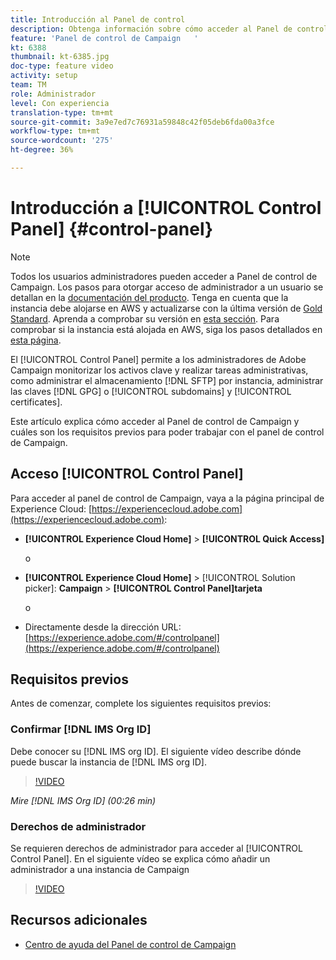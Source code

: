 ```yaml
---
title: Introducción al Panel de control
description: Obtenga información sobre cómo acceder al Panel de control de Campaign y cuáles son los requisitos previos para poder trabajar con el panel de control de Campaign.
feature: 'Panel de control de Campaign   '
kt: 6388
thumbnail: kt-6385.jpg
doc-type: feature video
activity: setup
team: TM
role: Administrador
level: Con experiencia
translation-type: tm+mt
source-git-commit: 3a9e7ed7c76931a59848c42f05deb6fda00a3fce
workflow-type: tm+mt
source-wordcount: '275'
ht-degree: 36%

---
```



# Introducción a [!UICONTROL Control Panel] {#control-panel}

>[!NOTE]
>
>Todos los usuarios administradores pueden acceder a Panel de control de Campaign. Los pasos para otorgar acceso de administrador a un usuario se detallan en la [documentación del producto](https://experienceleague.adobe.com/docs/control-panel/using/discover-control-panel/managing-permissions.html?lang=en#discover-control-panel).
Tenga en cuenta que la instancia debe alojarse en AWS y actualizarse con la última versión de [Gold Standard](https://experienceleague.adobe.com/docs/campaign-classic/using/release-notes/gs-release/gs-overview.html). Aprenda a comprobar su versión en [esta sección](https://experienceleague.adobe.com/docs/campaign-classic/using/getting-started/starting-with-adobe-campaign/launching-adobe-campaign.html?lang=en#getting-your-campaign-version). Para comprobar si la instancia está alojada en AWS, siga los pasos detallados en [esta página](https://experienceleague.adobe.com/docs/control-panel/using/faq.html).


El [!UICONTROL Control Panel] permite a los administradores de Adobe Campaign monitorizar los activos clave y realizar tareas administrativas, como administrar el almacenamiento [!DNL SFTP] por instancia, administrar las claves [!DNL GPG] o [!UICONTROL subdomains] y [!UICONTROL certificates].

Este artículo explica cómo acceder al Panel de control de Campaign y cuáles son los requisitos previos para poder trabajar con el panel de control de Campaign.

## Acceso [!UICONTROL Control Panel]

Para acceder al panel de control de Campaign, vaya a la página principal de Experience Cloud: [https://experiencecloud.adobe.com](https://experiencecloud.adobe.com):

* **[!UICONTROL Experience Cloud Home]** > **[!UICONTROL Quick Access]**

   o
* **[!UICONTROL Experience Cloud Home]**  > [!UICONTROL Solution picker]: **Campaign** > **[!UICONTROL Control Panel]tarjeta**

   o

* Directamente desde la dirección URL: [https://experience.adobe.com/#/controlpanel](https://experience.adobe.com/#/controlpanel)

## Requisitos previos

Antes de comenzar, complete los siguientes requisitos previos:

### Confirmar [!DNL IMS Org ID]

Debe conocer su [!DNL IMS org ID]. El siguiente vídeo describe dónde puede buscar la instancia de [!DNL IMS org ID].

>[!VIDEO](https://video.tv.adobe.com/v/27183?quality=12)

*Mire [!DNL IMS Org ID] (00:26 min)*

### Derechos de administrador

Se requieren derechos de administrador para acceder al [!UICONTROL Control Panel].
En el siguiente vídeo se explica cómo añadir un administrador a una instancia de Campaign

>[!VIDEO](https://video.tv.adobe.com/v/27147?quality=12)

## Recursos adicionales

* [Centro de ayuda del Panel de control de Campaign](https://docs.adobe.com/content/help/es-ES/control-panel/using/control-panel-home.html)

